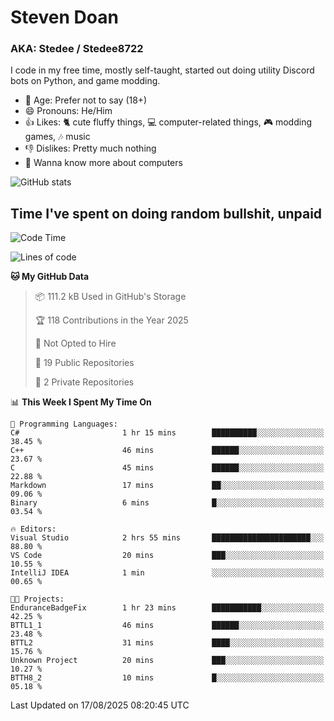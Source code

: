 # Steven Doan
### AKA: Stedee / Stedee8722
I code in my free time, mostly self-taught, started out doing utility Discord bots on Python, and game modding.

- 🤔 Age: Prefer not to say (18+)
- 😄 Pronouns: He/Him
- 👍 Likes: 🐈 cute fluffy things, 💻 computer-related things, 🎮 modding games, 🎶 music
- 👎 Dislikes: Pretty much nothing
- 🥹 Wanna know more about computers

![GitHub stats](https://github-readme-stats-iota-mocha-40.vercel.app/api?username=Stedee8722&show=prs_merged,prs_merged_percentage&show_icons=true&theme=transparent)

## Time I've spent on doing random bullshit, unpaid
<!--START_SECTION:Time I've spent on doing random bullshit, unpaid-->
![Code Time](http://img.shields.io/badge/Code%20Time-307%20hrs%2051%20mins-blue)

![Lines of code](https://img.shields.io/badge/From%20Hello%20World%20I%27ve%20Written-87.0%20thousand%20lines%20of%20code-blue)

**🐱 My GitHub Data** 

> 📦 111.2 kB Used in GitHub's Storage 
 > 
> 🏆 118 Contributions in the Year 2025
 > 
> 🚫 Not Opted to Hire
 > 
> 📜 19 Public Repositories 
 > 
> 🔑 2 Private Repositories 
 > 
📊 **This Week I Spent My Time On** 

```text
💬 Programming Languages: 
C#                       1 hr 15 mins        ██████████░░░░░░░░░░░░░░░   38.45 % 
C++                      46 mins             ██████░░░░░░░░░░░░░░░░░░░   23.67 % 
C                        45 mins             ██████░░░░░░░░░░░░░░░░░░░   22.88 % 
Markdown                 17 mins             ██░░░░░░░░░░░░░░░░░░░░░░░   09.06 % 
Binary                   6 mins              █░░░░░░░░░░░░░░░░░░░░░░░░   03.54 % 

🔥 Editors: 
Visual Studio            2 hrs 55 mins       ██████████████████████░░░   88.80 % 
VS Code                  20 mins             ███░░░░░░░░░░░░░░░░░░░░░░   10.55 % 
IntelliJ IDEA            1 min               ░░░░░░░░░░░░░░░░░░░░░░░░░   00.65 % 

🐱‍💻 Projects: 
EnduranceBadgeFix        1 hr 23 mins        ███████████░░░░░░░░░░░░░░   42.25 % 
BTTL1_1                  46 mins             ██████░░░░░░░░░░░░░░░░░░░   23.48 % 
BTTL2                    31 mins             ████░░░░░░░░░░░░░░░░░░░░░   15.76 % 
Unknown Project          20 mins             ███░░░░░░░░░░░░░░░░░░░░░░   10.27 % 
BTTH8_2                  10 mins             █░░░░░░░░░░░░░░░░░░░░░░░░   05.18 % 
```


 Last Updated on 17/08/2025 08:20:45 UTC
<!--END_SECTION:Time I've spent on doing random bullshit, unpaid-->
